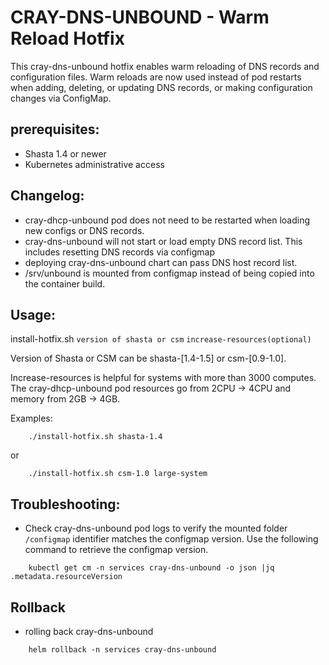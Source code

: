 # CRAY-DNS-UNBOUND - Warm Reload Hotfix

This cray-dns-unbound hotfix enables warm reloading of DNS records and configuration files.  Warm reloads are now used instead of pod restarts when adding, deleting, or updating DNS records, or making configuration changes via ConfigMap.

## prerequisites:
- Shasta 1.4 or newer
- Kubernetes administrative access


## Changelog:
- cray-dhcp-unbound pod does not need to be restarted when loading new configs or DNS records.
- cray-dns-unbound will not start or load empty DNS record list.  This includes resetting DNS records via configmap
- deploying cray-dns-unbound chart can pass DNS host record list.
- /srv/unbound is mounted from configmap instead of being copied into the container build.


## Usage:
        
     
install-hotfix.sh `version of shasta or csm` `increase-resources(optional)`
        

Version of Shasta or CSM can be shasta-[1.4-1.5] or csm-[0.9-1.0].

Increase-resources is helpful for systems with more than 3000 computes.  The cray-dhcp-unbound pod resources go from 2CPU -> 4CPU and memory from 2GB -> 4GB.

Examples:
	
	
```
    ./install-hotfix.sh shasta-1.4
```

or
	
```
    ./install-hotfix.sh csm-1.0 large-system
```
       
       
       
## Troubleshooting:
- Check cray-dns-unbound pod logs to verify the mounted folder `/configmap` identifier matches the configmap version.  Use the following command to retrieve the configmap version.
```
    kubectl get cm -n services cray-dns-unbound -o json |jq .metadata.resourceVersion
```

## Rollback
- rolling back cray-dns-unbound
```
	helm rollback -n services cray-dns-unbound
```

